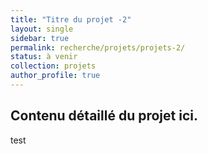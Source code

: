 ```yaml
---
title: "Titre du projet -2"
layout: single
sidebar: true
permalink: recherche/projets/projets-2/
status: à venir
collection: projets
author_profile: true
---
```


## Contenu détaillé du projet ici.

test